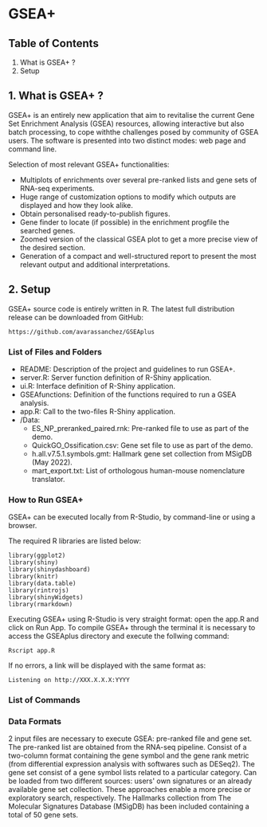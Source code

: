 # GSEA+

## Table of Contents
1. What is GSEA+ ?
2. Setup

## 1. What is GSEA+ ? 
GSEA+ is an entirely new application that aim to revitalise the current Gene Set Enrichment Analysis (GSEA) resources, allowing interactive but also batch processing, to cope withthe challenges posed by community of GSEA users. The software is presented into two distinct modes: web page and command line.

Selection of most relevant GSEA+ functionalities:
* Multiplots of enrichments over several pre-ranked lists and gene sets of RNA-seq experiments.
* Huge range of customization options to modify which outputs are displayed and how they look alike.
* Obtain personalised ready-to-publish figures.
* Gene finder to locate (if possible) in the enrichment progfile the searched genes.
* Zoomed version of the classical GSEA plot to get a more precise view of the desired section.
* Generation of a compact and well-structured report to present the most relevant output and additional interpretations.

## 2. Setup

GSEA+ source code is entirely written in R. The latest full distribution release can be downloaded from GitHub:
```
https://github.com/avarassanchez/GSEAplus
```
### List of Files and Folders
* README: Description of the project and guidelines to run GSEA+.
* server.R: Server function definition of R-Shiny application.
* ui.R: Interface definition of R-Shiny application.
* GSEAfunctions: Definition of the functions required to run a GSEA analysis. 
* app.R: Call to the two-files R-Shiny application.
* /Data:
  * ES_NP_preranked_paired.rnk: Pre-ranked file to use as part of the demo.
  * QuickGO_Ossification.csv: Gene set file to use as part of the demo.
  * h.all.v7.5.1.symbols.gmt: Hallmark gene set collection from MSigDB (May 2022).
  * mart_export.txt: List of orthologous human-mouse nomenclature translator.

### How to Run GSEA+ 
GSEA+ can be executed locally from R-Studio, by command-line or using a browser.

The required R libraries are listed below:
```
library(ggplot2)
library(shiny) 
library(shinydashboard)
library(knitr) 
library(data.table)
library(rintrojs) 
library(shinyWidgets)
library(rmarkdown) 
```
Executing GSEA+ using R-Studio is very straight format: open the app.R and click on Run App. To compile GSEA+ through the terminal it is necessary to access the GSEAplus directory and execute the follwing command:
```
Rscript app.R
```
If no errors, a link will be displayed with the same format as:
```
Listening on http://XXX.X.X.X:YYYY
```

### List of Commands

### Data Formats
2 input files are necessary to execute GSEA: pre-ranked file and gene set. The pre-ranked list are obtained from the RNA-seq pipeline. Consist of a two-column format containing the gene symbol and the gene rank metric (from differential expression analysis with softwares such as DESeq2). The gene set consist of a gene symbol lists related to a particular category. Can be loaded from two different sources: users' own signatures or an already available gene set collection. These approaches enable a more precise or exploratory search, respectively. The Hallmarks collection from The Molecular Signatures Database (MSigDB) has been included containing a total of 50 gene sets. 
